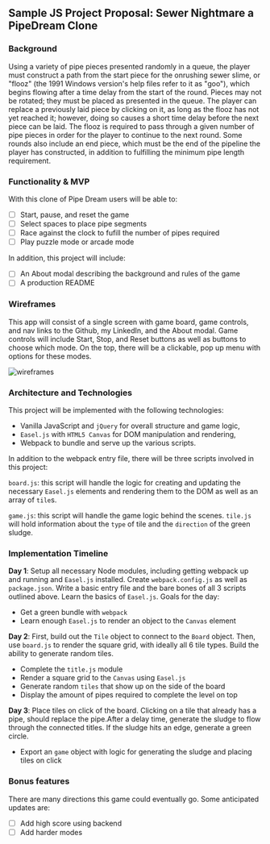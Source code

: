 ## Sample JS Project Proposal: Sewer Nightmare a PipeDream Clone

### Background

Using a variety of pipe pieces presented randomly in a queue, the player must construct a path from the start piece for the onrushing sewer slime, or "flooz" (the 1991 Windows version's help files refer to it as "goo"), which begins flowing after a time delay from the start of the round. Pieces may not be rotated; they must be placed as presented in the queue. The player can replace a previously laid piece by clicking on it, as long as the flooz has not yet reached it; however, doing so causes a short time delay before the next piece can be laid. The flooz is required to pass through a given number of pipe pieces in order for the player to continue to the next round. Some rounds also include an end piece, which must be the end of the pipeline the player has constructed, in addition to fulfilling the minimum pipe length requirement.


### Functionality & MVP  

With this clone of Pipe Dream users will be able to:

- [ ] Start, pause, and reset the game
- [ ] Select spaces to place pipe segments
- [ ] Race against the clock to fufill the number of pipes required
- [ ] Play puzzle mode or arcade mode

In addition, this project will include:

- [ ] An About modal describing the background and rules of the game
- [ ] A production README

### Wireframes

This app will consist of a single screen with game board, game controls, and nav links to the Github, my LinkedIn,
and the About modal.  Game controls will include Start, Stop, and Reset buttons as well as buttons to choose which mode. On the top, there will be a clickable, pop up menu with options for these modes.

![wireframes](https://github.com/appacademy/ny-portfolio-curriculum/blob/master/javascript-project/js-proposal-wireframe.jpg)

### Architecture and Technologies

This project will be implemented with the following technologies:

- Vanilla JavaScript and `jQuery` for overall structure and game logic,
- `Easel.js` with `HTML5 Canvas` for DOM manipulation and rendering,
- Webpack to bundle and serve up the various scripts.

In addition to the webpack entry file, there will be three scripts involved in this project:

`board.js`: this script will handle the logic for creating and updating the necessary `Easel.js` elements and rendering them to the DOM as well as an array of `tile`s.

`game.js`: this script will handle the game logic behind the scenes. `tile.js` will hold information about the `type` of tile and the `direction` of the green sludge.

### Implementation Timeline

**Day 1**: Setup all necessary Node modules, including getting webpack up and running and `Easel.js` installed.  Create `webpack.config.js` as well as `package.json`.  Write a basic entry file and the bare bones of all 3 scripts outlined above.  Learn the basics of `Easel.js`.  Goals for the day:

- Get a green bundle with `webpack`
- Learn enough `Easel.js` to render an object to the `Canvas` element

**Day 2**: First, build out the `Tile` object to connect to the `Board` object.  Then, use `board.js` to render the square grid, with ideally all 6 tile types. Build the ability to generate random tiles.

- Complete the `title.js` module
- Render a square grid to the `Canvas` using `Easel.js`
- Generate random `tiles` that show up on the side of the board
- Display the amount of pipes required to complete the level on top

**Day 3**: Place tiles on click of the board. Clicking on a tile that already has a pipe, should replace the pipe.After a delay time, generate the sludge to flow through the connected titles. If the sludge hits an edge, generate a green circle.

- Export an `game` object with logic for generating the sludge and placing tiles on click


### Bonus features

There are many directions this game could eventually go.  Some anticipated updates are:

- [ ] Add high score using backend
- [ ] Add harder modes
